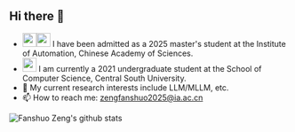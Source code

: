 ## Hi there 👋


- <a href="https://www.ucas.ac.cn/"><img src="https://github.com/user-attachments/assets/f5892e59-60b1-4993-a90f-a0a903d3d849" width="25" /></a><a href="http://www.ia.cas.cn/"><img src="https://github.com/user-attachments/assets/37f893f7-daa7-4877-8f2a-a73d5cd1dd42" width="25" /></a> I have been admitted as a 2025 master's student at the Institute of Automation, Chinese Academy of Sciences.
- <a href="https://www.csu.edu.cn/"><img src="https://github.com/user-attachments/assets/52c7ce46-a6a8-4a72-af94-55c248c1620b" width="25" /></a> I am currently a 2021 undergraduate student at the School of Computer Science, Central South University.
- 🔭 My current research interests include LLM/MLLM, etc.
- 📫 How to reach me: [zengfanshuo2025@ia.ac.cn](zengfanshuo2025@ia.ac.cn)

![Fanshuo Zeng's github stats](https://github-readme-stats-anuraghazra1.vercel.app/api?username=FanshuoZeng&show_icons=true&theme=cobalt)


<!--
**FanshuoZeng/FanshuoZeng** is a ✨ _special_ ✨ repository because its `README.md` (this file) appears on your GitHub profile.

Here are some ideas to get you started:

- 🔭 I’m currently working on ...
- 🌱 I’m currently learning ...
- 👯 I’m looking to collaborate on ...
- 🤔 I’m looking for help with ...
- 💬 Ask me about ...
- 📫 How to reach me: ...
- 😄 Pronouns: ...
- ⚡ Fun fact: ...
-->
